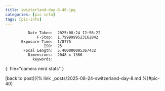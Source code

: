 ```yaml
---
title: swizterland-day-8-40.jpg
categories: [pic-info]
tags: [pic-info]
---
```


```text
          Date Taken:  2025:08:24 12:56:22
              F-Stop:  1.7999999523162842
       Exposure Time:  1/8775
                 ISO:  25
        Focal Length:  5.400000095367432
          Dimensions:  2048 x 1366
            keywords:  
```
{: file="camera nerd stats" }

[back to post]({% link _posts/2025-08-24-switzerland-day-8.md %}#pic-40)